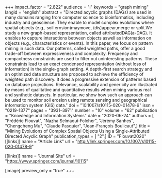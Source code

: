 +++
impact_factor = "2.822"
audience = "I"
keywords = "graph mining"
langid = "english"
abstract = "Directed acyclic graphs (DAGs) are used in many domains ranging from computer science to bioinformatics, including industry and geoscience. They enable to model complex evolutions where spatial objects (e.g., soil erosion)maymove, (dis)appear,merge or split.We study a new graph-based representation, called attributedDAG(a-DAG). It enables to capture interactions between objects aswell as information on objects (e.g., characteristics or events). In this paper, we focus on pattern mining in such data. Our patterns, called weighted paths, offer a good trade-off between expressiveness and complexity. Frequency and compactness constraints are used to filter out uninteresting patterns. These constraints lead to an exact condensed representation (without loss of information) in the single-graph setting. A depth-first search strategy and an optimized data structure are proposed to achieve the efficiency of weighted path discovery. It does a progressive extension of patterns based on database projections. Relevance, scalability and genericity are illustrated by means of qualitative and quantitative results when mining various real and synthetic datasets. In particular, we show how such an approach can be used to monitor soil erosion using remote sensing and geographical information system (GIS) data."
doi = "10.1007/s10115-020-01478-9"
issn = "0219-1377"
pages = "3931–3971"
number = "10"
volume = "62"
publication = "Knowledge and Information Systems"
date = "2020-06-24"
authors = [ "Frédéric Flouvat", "Nazha Selmaoui-Folcher", "Jérémy Sanhes", "Chengcheng Mu", "Claude Pasquier", "Jean-François Boulicaut",]
title = "Mining Evolutions of Complex Spatial Objects Using a Single-Attributed Directed Acyclic Graph"
publication_types = [ "2",]
ID = "Flouvat2020"
[[links]]
name = "Article Link"
url = "http://link.springer.com/10.1007/s10115-020-01478-9"

[[links]]
name = "Journal Site"
url = "https://www.springer.com/journal/10115"

[image]
preview_only = "true"
+++
